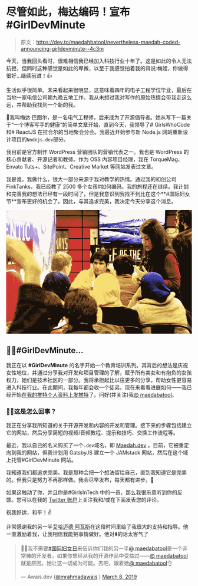 # 尽管如此，梅达编码！宣布#GirlDevMinute

> 原文：<https://dev.to/maedahbatool/nevertheless-maedah-coded-announcing-girldevminute--4c3m>

今天，当我回头看时，很难相信我已经加入科技行业十年了。这是如此的令人无法抗拒，但同时这种感觉是如此的卑微，以至于我感觉拍着我的背说:梅妲，你做得很好...继续前进！👍

生活似乎很简单。未来看起来很明显，这意味着四年的电子工程学位毕业，最后在当地一家电信公司朝九晚五地工作。我从未想过我对写作的原始热情会带我走这么远，并帮助我找到一个新的我。

🙌我叫梅达·巴图尔，是一名电气工程师，后来成为了开源倡导者。她从写下一篇关于“一个博客写手的健康”的简单文章开始，直到今天，我领导了# GirlsWhoCode 和# ReactJS 在拉合尔的当地聚会分会。我最近开始参与新 Node.js 网站重新设计项目的`Nodejs.dev`部分。

我目前是官方制作 WordPress 营销团队的营销代表之一。我也是 WordPress 的核心贡献者、开源记者和教师。作为 OSS 内容项目经理，我在 TorqueMag、Envato Tuts+、SitePoint、Creative Market 等网站发表过文章。

我是谁，我做什么，很大一部分来源于我对教学的热情。通过我的初创公司 FinkTanks，我已经教了 2500 多个女孩#如何编码。我的旅程还在继续。我计划和完善我的想法已经有一段时间了，但是我意识到我找不到比在这个**#国际妇女节**宣布更好的机会了。因此，与其追求完美，我决定今天分享这个消息。

[![](img/b514c4effd49e6e6fd90dee11cfdb5d5.png)](https://res.cloudinary.com/practicaldev/image/fetch/s--dIZW9QcU--/c_limit%2Cf_auto%2Cfl_progressive%2Cq_auto%2Cw_880/https://on.ahmda.ws/e3a0cbb22dcb/c)

## 👩‍🏫#GirlDevMinute...

我正在以 **#GirlDevMinute** 的名字开始一个教育培训系列。其背后的想法是庆祝女性地位，并通过分享我对开发和项目管理的了解，赋予所有美女和有抱负的女孩权力，她们是技术社区的一部分。我将承担起比以往更多的分享。帮助女性更容易进入科技行业。在此期间，我每年都会收一个徒弟。现在来看看进展如何——我已经开始[在我的推特个人资料上发推特](https://twitter.com/hashtag/GirlDevMinute)了。问好(并关注)我[@ maedabatool](https://twitter.com/MaedahBatool)。

### 👩‍💻这是怎么回事？

我正在分享我所知道的关于开源开发和内容的开发和管理。接下来的步骤包括建立它的网站，然后分享简短的视频/音频教程、提示和技巧、交换工作流程等。

最近，我以自己的名义购买了一个`.dev`域名，即 [Maedah.dev](https://maedahbatool.com) 。目前，它被重定向到我的网站，但我计划用 GatsbyJS 建立一个 JAMstack 网站，然后在这个域上托管#GirlDevMinute 网站。

我知道我们都追求完美。我是那种会把一个想法留给自己，直到我知道它是完美的。但我只是努力不再那样做。我会尽早发布，每天都有进步。🤞

如果这触动了你，并且你是#GirlsInTech 中的一员，那么我很乐意听到你的反馈。您可以在我的 [Twitter 账户](https://twitter.com/MaedahBatool)上关注我和/或在下面发表您的评论。

祝我好运，和平！✌️

非常感谢我的另一半[艾哈迈德·阿瓦斯](https://twitter.com/MrAhmadAwais/)在这段时间里给了我很大的支持和指导。他一直激励着我，让我相信我能把事情做好。他对⬇️的话太客气了

> 👩‍💻我不需要[#国际妇女日](https://twitter.com/hashtag/InternationalWomensDay?src=hash&ref_src=twsrc%5Etfw)来告诉你们我的另一半[@ maedabatool](https://twitter.com/MaedahBatool?ref_src=twsrc%5Etfw)是一个非常棒的开发者。如果你曾经从我的开源作品中受益过——[@ maedabatool](https://twitter.com/MaedahBatool?ref_src=twsrc%5Etfw)就是原因。她让这一切成为可能。去吧，跟着她[@ maedabatool](https://twitter.com/MaedahBatool?ref_src=twsrc%5Etfw)👌
> 
> — Awais.dev ([@mrahmadawais](https://dev.to/mrahmadawais) ) [March 8, 2019](https://twitter.com/MrAhmadAwais/status/1104014007097311233?ref_src=twsrc%5Etfw)